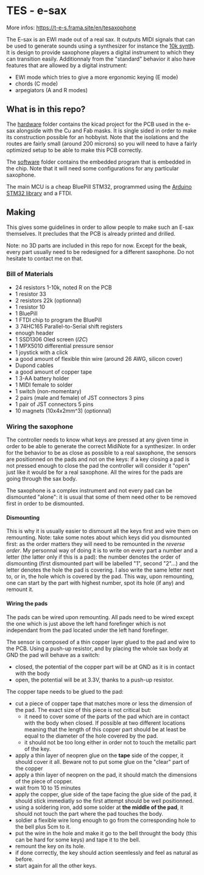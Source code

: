 # TES - e-sax

More infos: https://t-e-s.frama.site/en/tesaxophone

The E-sax is an EWI made out of a real sax. It outputs MIDI signals that can be used to generate sounds using a synthesizer for instance the [10k synth](https://github.com/tomcombriat/TES_10-knobs-synth). It is design to provide saxophone players a digital instrument to which they can transition easily. Additionnaly from the "standard" behavior it also have features that are allowed by a digital instrument:

- EWI mode which tries to give a more ergonomic keying (E mode)
- chords (C mode)
- arpegiators (A and R modes)


## What is in this repo?
The [hardware](hardware/) folder contains the kicad project for the PCB used in the e-sax alongside with the Cu and Fab masks. It is single sided in order to make its construction possible for an hobbyist. Note that the isolations and the routes are fairly small (around 200 microns) so you will need to have a fairly optimized setup to be able to make this PCB correctly.

The [software](software/) folder contains the embedded program that is embedded in the chip. Note that it will need some configurations for any particular saxophone.

The main MCU is a cheap BluePill STM32, programmed using the [Arduino STM32 library](https://github.com/stm32duino/Arduino_Core_STM32) and a FTDI.


## Making
This gives some guidelines in order to allow people to make such an E-sax themselves. It precludes that the PCB is already printed and drilled.

Note: no 3D parts are included in this repo for now. Except for the beak, every part usually need to be redesigned for a different saxophone. Do not hesitate to contact me on that.


### Bill of Materials 

- 24 resistors 1-10k, noted R on the PCB
- 1 resistor 33
- 2 resistors 22k (optionnal)
- 1 resistor 10
- 1 BluePill
- 1 FTDI chip to program the BluePill
- 3 74HC165 Parallel-to-Serial shift registers
- enough header
- 1 SSD1306 Oled screen (*I2C*)
- 1 MPX5010 differential pressure sensor
- 1 joystick with a click
- a good amount of flexible thin wire (around 26 AWG, silicon cover)
- Dupond cables
- a good amount of copper tape
- 1 3-AA battery holder
- 1 MIDI female to solder
- 1 switch (non-momentary)
- 2 pairs (male and female) of JST connectors 3 pins
- 1 pair of JST connectors 5 pins
- 10 magnets (10x4x2mm^3) (optionnal)

### Wiring the saxophone

The controller needs to know what keys are pressed at any given time in order to be able to generate the correct MidiNote for a synthesizer. In order for the behavior to be as close as possible to a real saxophone, the sensors are positionned on the pads and not on the keys: if a key closing a pad is not pressed enough to close the pad the controller will consider it "open" just like it would be for a real saxophone. All the wires for the pads are going through the sax body.

The saxophone is a complex instrument and not every pad can be dismounted "alone": it is usual that some of them need other to be removed first in order to be dismounted.

#### Dismounting
This is why it is usually easier to dismount all the keys first and wire them on remounting.
Note: take some notes about which keys did you dismounted first: as the order matters they will need to be remounted in the _reverse order_. My personnal way of doing it is to write on every part a number and a letter (the latter only if this is a pad): the number denotes the order of dismounting (first dismounted part will be labelled "1", second "2"…) and the letter denotes the hole the pad is covering. I also write the same letter next to, or in, the hole which is covered by the pad. This way, upon remounting, one can start by the part with highest number, spot its hole (if any) and remount it.

#### Wiring the pads

The pads can be wired upon remounting. All pads need to be wired except the one which is just above the left hand forefinger which is not independant from the pad located under the left hand forefinger.

The sensor is composed of a thin copper layer glued to the pad and wire to the PCB. Using a push-up resistor, and by placing the whole sax body at GND the pad will behave as a switch:

- closed, the potential of the copper part will be at GND as it is in contact with the body
- open, the potential will be at 3.3V, thanks to a push-up resistor.

The copper tape needs to be glued to the pad:

- cut a piece of copper tape that matches more or less the dimension of the pad. The exact size of this piece is not critical but:
  - it need to cover some of the parts of the pad which are in contact with the body when closed. If possible at two different locations meaning that the length of this copper part should be at least be equal to the diameter of the hole covered by the pad.
  - it should not be too long either in order not to touch the metallic part of the key.
- apply a thin layer of neopren glue on the **tape** side of the copper, it should cover it all. Beware not to put some glue on the "clear" part of the copper
- apply a thin layer of neopren on the pad, it should match the dimensions of the piece of copper.
- wait from 10 to 15 minutes
- apply the copper, glue side of the tape facing the glue side of the pad, it should stick immediatly so the first attempt should be well positionned.
- using a soldering iron, add some solder at **the middle of the pad**, it should not touch the part where the pad touches the body.
- soldier a flexible wire long enough to go from the corresponding hole to the bell plus 5cm to it.
- put the wire in the hole and make it go to the bell throught the body (this can be hard for some keys) and tape it to the bell.
- remount the key on its hole.
- if done correctly, the key should action seemlessly and feel as natural as before.
- start again for all the other keys.






